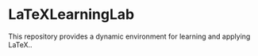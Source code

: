 # LaTeXLearningLab
This repository provides a dynamic environment for learning and applying LaTeX..
